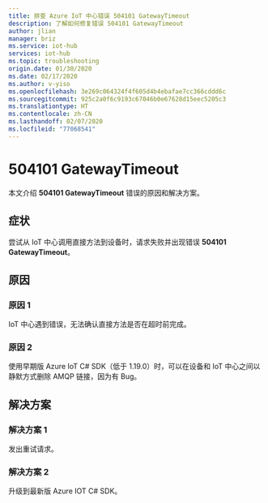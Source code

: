 ```yaml
---
title: 排查 Azure IoT 中心错误 504101 GatewayTimeout
description: 了解如何修复错误 504101 GatewayTimeout
author: jlian
manager: briz
ms.service: iot-hub
services: iot-hub
ms.topic: troubleshooting
origin.date: 01/30/2020
ms.date: 02/17/2020
ms.author: v-yiso
ms.openlocfilehash: 3e269c064324f4f605d4b4ebafae7cc366cddd6c
ms.sourcegitcommit: 925c2a0f6c9193c67046b0e67628d15eec5205c3
ms.translationtype: HT
ms.contentlocale: zh-CN
ms.lasthandoff: 02/07/2020
ms.locfileid: "77068541"
---
```

# <a name="504101-gatewaytimeout"></a>504101 GatewayTimeout

本文介绍 **504101 GatewayTimeout** 错误的原因和解决方案。

## <a name="symptoms"></a>症状

尝试从 IoT 中心调用直接方法到设备时，请求失败并出现错误 **504101 GatewayTimeout**。

## <a name="cause"></a>原因

### <a name="cause-1"></a>原因 1

IoT 中心遇到错误，无法确认直接方法是否在超时前完成。

### <a name="cause-2"></a>原因 2

使用早期版 Azure IoT C# SDK（低于 1.19.0）时，可以在设备和 IoT 中心之间以静默方式删除 AMQP 链接，因为有 Bug。

## <a name="solution"></a>解决方案

### <a name="solution-1"></a>解决方案 1

发出重试请求。

### <a name="solution-2"></a>解决方案 2

升级到最新版 Azure IOT C# SDK。